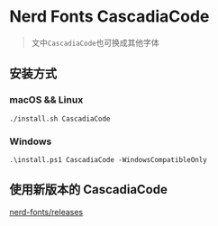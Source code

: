 Nerd Fonts CascadiaCode
==========

> 文中`CascadiaCode`也可换成其他字体

## 安装方式

### macOS && Linux
```
./install.sh CascadiaCode
```

### Windows
```
.\install.ps1 CascadiaCode -WindowsCompatibleOnly
```

## 使用新版本的 CascadiaCode
[nerd-fonts/releases](https://github.com/ryanoasis/nerd-fonts/releases)